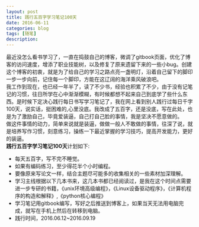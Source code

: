 ```yaml
---
layout: post
title: 践行五百字学习笔记100天
date: 2016-06-11
categories: blog
tags: [随笔]
description: 
---
```


最近没怎么看书学习了，一直在捣鼓自己的博客，微调了gitbook页面，优化了博客的访问速度，增添了职业技能树，以及修复了原来遗留下来的一些小bug。创建这个博客的初衷，就是为了给自己的学习之路点亮一盏明灯，沿着自己留下的脚印一步一步向前，记住每一个脚印，方能在这辽阔的海洋乘风破浪吧。   
我工作到现在，也已经一年半了，读了不少书，经验也积累了不少，由于没有记笔记的习惯，往日所学在心中渐渐模糊，有时候都想不起来自己到底学了些什么东西。是时候下定决心践行每日书写学习笔记了，我在网上看到别人践行过每日千字100天，说实话，挺困难的,心里没底。我改成了五百字，还是没底，写在此处，也是为了激励自己，毕竟爱装逼，自己打自己脸的事情，我是坚决不愿意做的。       
做这件事情的动力，简单来说就是装逼，做做一般人不敢做的事情，往深了说，就是培养写作习惯，刻意练习，操练一下最近掌握的学习技巧，提高开发能力，更好的装逼。        
**践行五百字学习笔记100天**计划如下:

- 每天五百字，写不完不睡觉。
- 如果有编码练习，至少得花半个小时编程。
- 要像原来写论文一样，结合主题尽可能多的收集相关的一些素材加深理解。
-  学习主线根据以下几本书来，这几本书都已经阅读过，是我在这个时间点需要进一步专研的书籍，《unix环境高级编程》，《Linux设备驱动程序》，《计算机程序的构造和解释》,《python核心编程》
- 学习笔记用gitbook编写，写好之后推送到博客上，如果当天无法用电脑完成，就写在手机上然后在转移到电脑。
- 践行时间，2016.06.12~2016.09.19


